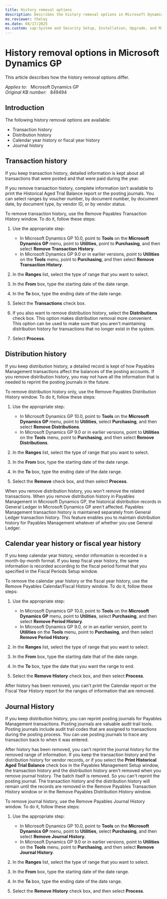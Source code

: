 ```yaml
---
title: History removal options
description: Describes the history removal options in Microsoft Dynamics GP and in Microsoft Business Solutions - Great Plains.
ms.reviewer: theley
ms.date: 04/17/2025
ms.custom: sap:System and Security Setup, Installation, Upgrade, and Migrations
---
```

# History removal options in Microsoft Dynamics GP

This article describes how the history removal options differ.

_Applies to:_ &nbsp; Microsoft Dynamics GP  
_Original KB number:_ &nbsp; 849494

## Introduction

The following history removal options are available:

- Transaction history
- Distribution history
- Calendar year history or fiscal year history
- Journal history

## Transaction history

If you keep transaction history, detailed information is kept about all transactions that were posted and that were paid during the year.

If you remove transaction history, complete information isn't available to print the Historical Aged Trial Balance report or the posting journals. You can select ranges by voucher number, by document number, by document date, by document type, by vendor ID, or by vendor status.

To remove transaction history, use the Remove Payables Transaction History window. To do it, follow these steps:

1. Use the appropriate step:
   - In Microsoft Dynamics GP 10.0, point to **Tools** on the **Microsoft Dynamics GP** menu, point to **Utilities**, point to **Purchasing**, and then select **Remove Transaction History**.
   - In Microsoft Dynamics GP 9.0 or in earlier versions, point to **Utilities** on the **Tools** menu, point to **Purchasing**, and then select **Remove Transaction History**.
2. In the **Ranges** list, select the type of range that you want to select.

3. In the **From** box, type the starting date of the date range.

4. In the **To** box, type the ending date of the date range.

5. Select the **Transactions** check box.

6. If you also want to remove distribution history, select the **Distributions** check box. This option makes distribution removal more convenient. This option can be used to make sure that you aren't maintaining distribution history for transactions that no longer exist in the system.

7. Select **Process**.

## Distribution history

If you keep distribution history, a detailed record is kept of how Payables Management transactions affect the balances of the posting accounts. If you remove distribution history, you may not have all the information that is needed to reprint the posting journals in the future.

To remove distribution history only, use the Remove Payables Distribution History window. To do it, follow these steps:

1. Use the appropriate step:
   - In Microsoft Dynamics GP 10.0, point to **Tools** on the **Microsoft Dynamics GP** menu, point to **Utilities**, select **Purchasing**, and then select **Remove Distributions**.
   - In Microsoft Dynamics GP 9.0 or in earlier versions, point to **Utilities** on the **Tools** menu, point to **Purchasing**, and then select **Remove Distributions**.

2. In the **Ranges** list, select the type of range that you want to select.

3. In the **From** box, type the starting date of the date range.

4. In the **To** box, type the ending date of the date range.

5. Select the **Remove** check box, and then select **Process**.

When you remove distribution history, you won't remove the related transactions. When you remove distribution history in Payables Management in Microsoft Dynamics GP, the historical distribution records in General Ledger in Microsoft Dynamics GP aren't affected. Payables Management transaction history is maintained separately from General Ledger transaction history. This feature enables you to maintain distribution history for Payables Management whatever of whether you use General Ledger.

## Calendar year history or fiscal year history

If you keep calendar year history, vendor information is recorded in a month-by-month format. If you keep fiscal year history, the same information is recorded according to the fiscal period format that you specified in the Fiscal Periods Setup window.

To remove the calendar year history or the fiscal year history, use the Remove Payables Calendar/Fiscal History window. To do it, follow these steps:

1. Use the appropriate step:
   - In Microsoft Dynamics GP 10.0, point to **Tools** on the **Microsoft Dynamics GP** menu, point to **Utilities**, select **Purchasing**, and then select **Remove Period History**.
   - In Microsoft Dynamics GP 9.0, or in an earlier version, point to **Utilities** on the **Tools** menu, point to **Purchasing**, and then select **Remove Period History**.
2. In the **Ranges** list, select the type of range that you want to select.

3. In the **From** box, type the starting date that of the date range.

4. In the **To** box, type the date that you want the range to end.

5. Select the **Remove History** check box, and then select **Process**.

After history has been removed, you can't print the Calendar report or the Fiscal Year History report for the ranges of information that are removed.

## Journal History

If you keep distribution history, you can reprint posting journals for Payables Management transactions. Posting journals are valuable audit trail tools. Posting journals include audit trail codes that are assigned to transactions during the posting process. You can use posting journals to trace any transaction back to when it was entered.

After history has been removed, you can't reprint the journal history for the removed range of information. If you keep the transaction history and the distribution history for vendor records, or if you select the **Print Historical Aged Trial Balance** check box in the Payables Management Setup window, the transaction history and the distribution history aren't removed when you remove journal history. The batch itself is removed. So you can't reprint the posting journal. The transaction history and the distribution history will remain until the records are removed in the Remove Payables Transaction History window or in the Remove Payables Distribution History window.

To remove journal history, use the Remove Payables Journal History window. To do it, follow these steps:

1. Use the appropriate step:
   - In Microsoft Dynamics GP 10.0, point to **Tools** on the **Microsoft Dynamics GP** menu, point to **Utilities**, select **Purchasing**, and then select **Remove Journal History**.
   - In Microsoft Dynamics GP 9.0 or in earlier versions, point to **Utilities** on the **Tools** menu, point to **Purchasing**, and then select **Remove Journal History**.
2. In the **Ranges** list, select the type of range that you want to select.

3. In the **From** box, type the starting date of the date range.

4. In the **To** box, type the ending date of the date range.

5. Select the **Remove History** check box, and then select **Process**.
